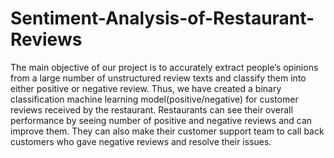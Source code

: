 # Sentiment-Analysis-of-Restaurant-Reviews
The main objective of our project is to accurately extract people’s opinions from a large number of unstructured review texts and classify them into either positive or negative review.
Thus, we have created a binary classification machine learning model(positive/negative) for customer reviews received by the restaurant.
Restaurants can see their overall performance by seeing number of positive and negative reviews and can improve them.
They can also make their customer support team to call back customers who gave negative reviews and resolve their issues.

